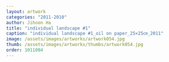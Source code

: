 ```yaml
---
layout: artwork
categories: "2011-2010"
author: Jihoon Ha
title: "individual landscape #1"
caption: "individual landscape #1_oil on paper_25×25㎝_2011"
image: /assets/images/artworks/artwork054.jpg
thumb: /assets/images/artworks/thumbs/artwork054.jpg
order: 1011004
---
```

